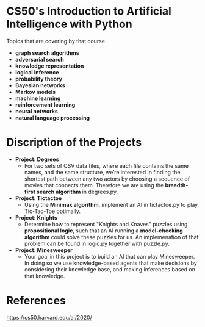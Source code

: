 # CS50's Introduction to Artificial Intelligence with Python
Topics that are covering by that course
- **graph search algorithms** 
- **adversarial search**
- **knowledge representation**
- **logical inference** 
- **probability theory** 
- **Bayesian networks**
- **Markov models**
- **machine learning**
- **reinforcement learning**
- **neural networks**
- **natural language processing**
  


#  Discription of the Projects

- **Project: Degrees**
    +  For two sets of CSV data files, where each file contains the same names, and the same structure, we’re interested in finding the shortest path between any two actors by choosing a sequence of movies that connects them. Therefore we are using the **breadth-first search algorithm** in degrees.py.
- **Project: Tictactoe**
    + Using the **Minimax algorithm**, implement an AI in tictactoe.py to play Tic-Tac-Toe optimally.
- **Project: Knights**
    + Determine how to represent "Knights and Knaves" puzzles using **propositional logic**, such that an AI running a **model-checking algorithm** could solve these puzzles for us. An implemenation of that problem can be found in logic.py together with puzzle.py.
- **Project: Minesweeper**
    + Your goal in this project is to build an AI that can play Minesweeper. In doing so we use knowledge-based agents that make decisions by considering their knowledge base, and making inferences based on that knowledge.  
 

#  References
https://cs50.harvard.edu/ai/2020/
